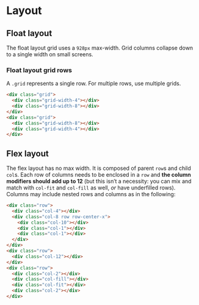 # Layout
## Float layout

The float layout grid uses a `928px` max-width. Grid columns collapse down to a single width on small screens.


### Float layout grid rows

A `.grid` represents a single row. For multiple rows, use multiple grids.

```html
<div class="grid">
  <div class="grid-width-4"></div>
  <div class="grid-width-8"></div>
</div>
<div class="grid">
  <div class="grid-width-8"></div>
  <div class="grid-width-4"></div>
</div>
```

## Flex layout
The flex layout has no max width. It is composed of parent `row`s and child `col`s. Each row of columns needs to be enclosed in a `row` and **the column modifiers should add up to 12** (but this isn’t a necessity: you can mix and match with `col-fit` and `col-fill` as well, _or_ have underfilled rows). Columns may include nested rows and columns as in the following:

```html
<div class="row">
  <div class="col-4"></div>
  <div class="col-8 row row-center-x">
    <div class="col-10"></div>
    <div class="col-1"></div>
    <div class="col-1"></div>
  </div>
</div>
<div class="row">
  <div class="col-12"></div>
</div>
<div class="row">
  <div class="col-2"></div>
  <div class="col-fill"></div>
  <div class="col-fit"></div>
  <div class="col-2"></div>
</div>
```
